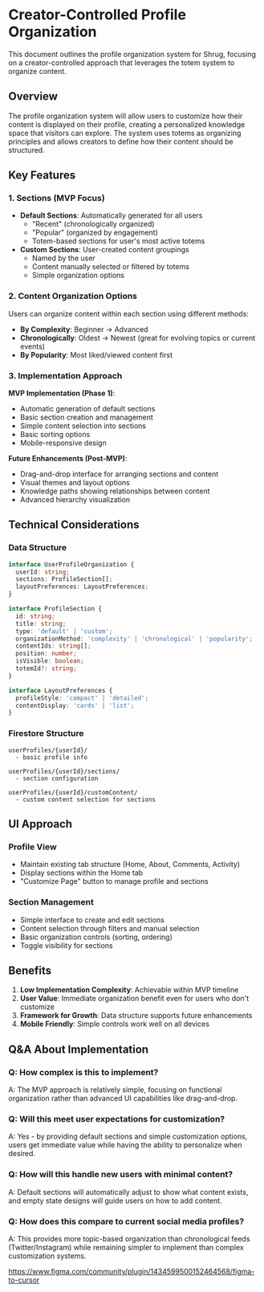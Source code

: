 # Creator-Controlled Profile Organization

This document outlines the profile organization system for Shrug, focusing on a creator-controlled approach that leverages the totem system to organize content.

## Overview

The profile organization system will allow users to customize how their content is displayed on their profile, creating a personalized knowledge space that visitors can explore. The system uses totems as organizing principles and allows creators to define how their content should be structured.

## Key Features

### 1. Sections (MVP Focus)

- **Default Sections**: Automatically generated for all users
  - "Recent" (chronologically organized)
  - "Popular" (organized by engagement)
  - Totem-based sections for user's most active totems
- **Custom Sections**: User-created content groupings
  - Named by the user
  - Content manually selected or filtered by totems
  - Simple organization options

### 2. Content Organization Options

Users can organize content within each section using different methods:

- **By Complexity**: Beginner → Advanced
- **Chronologically**: Oldest → Newest (great for evolving topics or current events)
- **By Popularity**: Most liked/viewed content first

### 3. Implementation Approach

**MVP Implementation (Phase 1)**:
- Automatic generation of default sections
- Basic section creation and management 
- Simple content selection into sections
- Basic sorting options
- Mobile-responsive design

**Future Enhancements (Post-MVP)**:
- Drag-and-drop interface for arranging sections and content
- Visual themes and layout options
- Knowledge paths showing relationships between content
- Advanced hierarchy visualization

## Technical Considerations

### Data Structure

```typescript
interface UserProfileOrganization {
  userId: string;
  sections: ProfileSection[];
  layoutPreferences: LayoutPreferences;
}

interface ProfileSection {
  id: string;
  title: string;
  type: 'default' | 'custom';
  organizationMethod: 'complexity' | 'chronological' | 'popularity';
  contentIds: string[];
  position: number;
  isVisible: boolean;
  totemId?: string;
}

interface LayoutPreferences {
  profileStyle: 'compact' | 'detailed';
  contentDisplay: 'cards' | 'list';
}
```

### Firestore Structure

```
userProfiles/{userId}/
  - basic profile info

userProfiles/{userId}/sections/
  - section configuration
  
userProfiles/{userId}/customContent/
  - custom content selection for sections
```

## UI Approach

### Profile View

- Maintain existing tab structure (Home, About, Comments, Activity)
- Display sections within the Home tab
- "Customize Page" button to manage profile and sections

### Section Management

- Simple interface to create and edit sections
- Content selection through filters and manual selection
- Basic organization controls (sorting, ordering)
- Toggle visibility for sections

## Benefits

1. **Low Implementation Complexity**: Achievable within MVP timeline
2. **User Value**: Immediate organization benefit even for users who don't customize
3. **Framework for Growth**: Data structure supports future enhancements
4. **Mobile Friendly**: Simple controls work well on all devices

## Q&A About Implementation

### Q: How complex is this to implement?
A: The MVP approach is relatively simple, focusing on functional organization rather than advanced UI capabilities like drag-and-drop.

### Q: Will this meet user expectations for customization?
A: Yes - by providing default sections and simple customization options, users get immediate value while having the ability to personalize when desired.

### Q: How will this handle new users with minimal content?
A: Default sections will automatically adjust to show what content exists, and empty state designs will guide users on how to add content.

### Q: How does this compare to current social media profiles?
A: This provides more topic-based organization than chronological feeds (Twitter/Instagram) while remaining simpler to implement than complex customization systems.

https://www.figma.com/community/plugin/1434599500152464568/figma-to-cursor